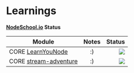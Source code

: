 # Learnings

**[NodeSchool.io]( http://nodeschool.io/) Status**

| Module        | Notes         | Status  |
| ------------- |:-------------:| -----:|
| CORE [LearnYouNode](https://github.com/workshopper/learnyounode)      | :) | ![](https://img.shields.io/badge/learnings-completed-green.svg) |
| CORE [stream-adventure](https://github.com/workshopper/stream-adventure)      | :)      |   ![](https://img.shields.io/badge/learnings-in%20progress-blue.svg) | 

